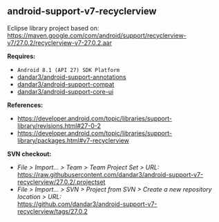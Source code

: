 ## android-support-v7-recyclerview

Eclipse library project based on:<br/>
https://maven.google.com/com/android/support/recyclerview-v7/27.0.2/recyclerview-v7-27.0.2.aar

**Requires:**
- `Android 8.1 (API 27) SDK Platform`
- [dandar3/android-support-annotations](https://github.com/dandar3/android-support-annotations/tree/27.0.2)
- [dandar3/android-support-compat](https://github.com/dandar3/android-support-compat/tree/27.0.2)
- [dandar3/android-support-core-ui](https://github.com/dandar3/android-support-core-ui/tree/27.0.2)

**References:**
- https://developer.android.com/topic/libraries/support-library/revisions.html#27-0-2
- https://developer.android.com/topic/libraries/support-library/packages.html#v7-recyclerview

**SVN checkout:**
- _File > Import... > Team > Team Project Set > URL:_<br/>
  https://raw.githubusercontent.com/dandar3/android-support-v7-recyclerview/27.0.2/.projectset
- _File > Import... > SVN > Project from SVN > Create a new repository location > URL:_<br/> 
  https://github.com/dandar3/android-support-v7-recyclerview/tags/27.0.2